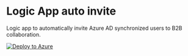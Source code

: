 # Logic App auto invite

Logic app to automatically invite Azure AD synchronized users to B2B collaboration.

[![Deploy to Azure](https://aka.ms/deploytoazurebutton)](https://portal.azure.com/#create/Microsoft.Template/uri/https%3A%2F%2Fraw.githubusercontent.com%2Fcblomart%2FLogicApp-Invite%2Fmaster%2Fazuredeploy.json)
